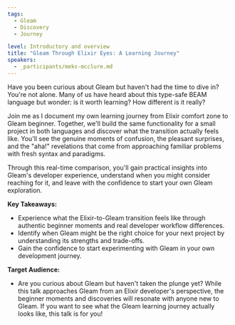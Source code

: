 ```yaml
---
tags:
  - Gleam
  - Discovery
  - Journey

level: Introductory and overview
title: "Gleam Through Elixir Eyes: A Learning Journey"
speakers:
  - _participants/meks-mcclure.md
---
```

Have you been curious about Gleam but haven't had the time to dive in? You're not alone. Many of us have heard about this type-safe BEAM language but wonder: is it worth learning? How different is it really?

Join me as I document my own learning journey from Elixir comfort zone to Gleam beginner. Together, we'll build the same functionality for a small project in both languages and discover what the transition actually feels like. You'll see the genuine moments of confusion, the pleasant surprises, and the "aha!" revelations that come from approaching familiar problems with fresh syntax and paradigms.

Through this real-time comparison, you'll gain practical insights into Gleam's developer experience, understand when you might consider reaching for it, and leave with the confidence to start your own Gleam exploration.

**Key Takeaways:**

- Experience what the Elixir-to-Gleam transition feels like through authentic beginner moments and real developer workflow differences.
- Identify when Gleam might be the right choice for your next project by understanding its strengths and trade-offs.
- Gain the confidence to start experimenting with Gleam in your own development journey.

**Target Audience:**

- Are you curious about Gleam but haven't taken the plunge yet? While this talk approaches Gleam from an Elixir developer's perspective, the beginner moments and discoveries will resonate with anyone new to Gleam. If you want to see what the Gleam learning journey actually looks like, this talk is for you!
